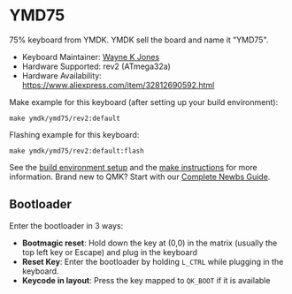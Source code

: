# YMD75

75% keyboard from YMDK. YMDK sell the board and name it "YMD75".

* Keyboard Maintainer: [Wayne K Jones](github.com/WarmCatUK)
* Hardware Supported: rev2 (ATmega32a)
* Hardware Availability: <https://www.aliexpress.com/item/32812690592.html>

Make example for this keyboard (after setting up your build environment):

    make ymdk/ymd75/rev2:default

Flashing example for this keyboard:

    make ymdk/ymd75/rev2:default:flash


See the [build environment setup](https://docs.qmk.fm/#/getting_started_build_tools) and the [make instructions](https://docs.qmk.fm/#/getting_started_make_guide) for more information. Brand new to QMK? Start with our [Complete Newbs Guide](https://docs.qmk.fm/#/newbs).

## Bootloader

Enter the bootloader in 3 ways:

* **Bootmagic reset**: Hold down the key at (0,0) in the matrix (usually the top left key or Escape) and plug in the keyboard
* **Reset Key**: Enter the bootloader by holding `L_CTRL` while plugging in the keyboard.
* **Keycode in layout**: Press the key mapped to `QK_BOOT` if it is available
